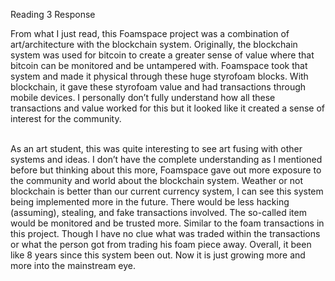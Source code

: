 <heading> Reading 3 Response </heading> <p> </p>

<body> From what I just read, this Foamspace project was a combination of art/architecture with the blockchain system. Originally, the blockchain system was used for bitcoin to create a greater sense of value where that bitcoin can be monitored and be untampered with. Foamspace took that system and made it physical through these huge styrofoam blocks. With blockchain, it gave these styrofoam value and had transactions through mobile devices. I personally don’t fully understand how all these transactions and value worked for this but it looked like it created a sense of interest for the community. <p> </p> <br> As an art student, this was quite interesting to see art fusing with other systems and ideas. I don’t have the complete understanding as I mentioned before but thinking about this more, Foamspace gave out more exposure to the community and world about the blockchain system. Weather or not blockchain is better than our current currency system, I can see this system being implemented more in the future. There would be less hacking (assuming), stealing, and fake transactions involved. The so-called item would be monitored and be trusted more. Similar to the foam transactions in this project. Though I have no clue what was traded within the transactions or what the person got from trading his foam piece away. Overall, it been like 8 years since this system been out. Now it is just growing more and more into the mainstream eye.
	

</body>
